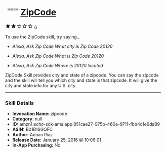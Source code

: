# &nbsp;<img src="skill_icon" alt="ZipCode icon" width="36"> [ZipCode](http://alexa.amazon.com/#skills/amzn1.echo-sdk-ams.app.851cae27-975b-460e-9711-fbb4c1e6da89)
![2 stars](../../images/ic_star_black_18dp_1x.png)![2 stars](../../images/ic_star_black_18dp_1x.png)![2 stars](../../images/ic_star_border_black_18dp_1x.png)![2 stars](../../images/ic_star_border_black_18dp_1x.png)![2 stars](../../images/ic_star_border_black_18dp_1x.png) 6

To use the ZipCode skill, try saying...

* *Alexa, Ask Zip Code What city is Zip Code 20120*

* *Alexa, Ask Zip Code What is Zip Code 20120*

* *Alexa, Ask Zip Code Where is 20120 located*

ZipCode Skill provides city and state of a zipcode. You can say the zipcode and the skill will tell you which city and state is that zipcode.
It will give the city and state info for any U.S. city.

***

### Skill Details

* **Invocation Name:** zipcode
* **Category:** null
* **ID:** amzn1.echo-sdk-ams.app.851cae27-975b-460e-9711-fbb4c1e6da89
* **ASIN:** B01B1SGQFC
* **Author:** Adnan Riaz
* **Release Date:** January 25, 2016 @ 10:06:01
* **In-App Purchasing:** No
